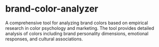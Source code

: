 # brand-color-analyzer
A comprehensive tool for analyzing brand colors based on empirical research in color psychology  and marketing. The tool provides detailed analysis of colors including brand personality dimensions, emotional responses, and cultural associations.

